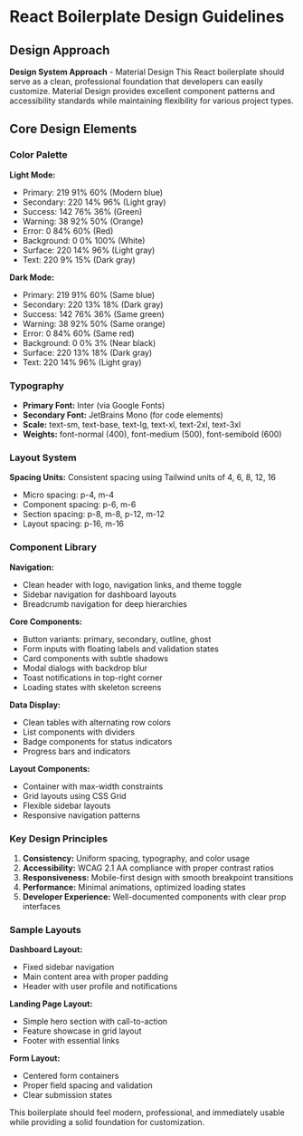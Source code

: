 # React Boilerplate Design Guidelines

## Design Approach
**Design System Approach** - Material Design
This React boilerplate should serve as a clean, professional foundation that developers can easily customize. Material Design provides excellent component patterns and accessibility standards while maintaining flexibility for various project types.

## Core Design Elements

### Color Palette
**Light Mode:**
- Primary: 219 91% 60% (Modern blue)
- Secondary: 220 14% 96% (Light gray)
- Success: 142 76% 36% (Green)
- Warning: 38 92% 50% (Orange)
- Error: 0 84% 60% (Red)
- Background: 0 0% 100% (White)
- Surface: 220 14% 96% (Light gray)
- Text: 220 9% 15% (Dark gray)

**Dark Mode:**
- Primary: 219 91% 60% (Same blue)
- Secondary: 220 13% 18% (Dark gray)
- Success: 142 76% 36% (Same green)
- Warning: 38 92% 50% (Same orange)
- Error: 0 84% 60% (Same red)
- Background: 0 0% 3% (Near black)
- Surface: 220 13% 18% (Dark gray)
- Text: 220 14% 96% (Light gray)

### Typography
- **Primary Font:** Inter (via Google Fonts)
- **Secondary Font:** JetBrains Mono (for code elements)
- **Scale:** text-sm, text-base, text-lg, text-xl, text-2xl, text-3xl
- **Weights:** font-normal (400), font-medium (500), font-semibold (600)

### Layout System
**Spacing Units:** Consistent spacing using Tailwind units of 4, 6, 8, 12, 16
- Micro spacing: p-4, m-4
- Component spacing: p-6, m-6 
- Section spacing: p-8, m-8, p-12, m-12
- Layout spacing: p-16, m-16

### Component Library

**Navigation:**
- Clean header with logo, navigation links, and theme toggle
- Sidebar navigation for dashboard layouts
- Breadcrumb navigation for deep hierarchies

**Core Components:**
- Button variants: primary, secondary, outline, ghost
- Form inputs with floating labels and validation states
- Card components with subtle shadows
- Modal dialogs with backdrop blur
- Toast notifications in top-right corner
- Loading states with skeleton screens

**Data Display:**
- Clean tables with alternating row colors
- List components with dividers
- Badge components for status indicators
- Progress bars and indicators

**Layout Components:**
- Container with max-width constraints
- Grid layouts using CSS Grid
- Flexible sidebar layouts
- Responsive navigation patterns

### Key Design Principles
1. **Consistency:** Uniform spacing, typography, and color usage
2. **Accessibility:** WCAG 2.1 AA compliance with proper contrast ratios
3. **Responsiveness:** Mobile-first design with smooth breakpoint transitions
4. **Performance:** Minimal animations, optimized loading states
5. **Developer Experience:** Well-documented components with clear prop interfaces

### Sample Layouts
**Dashboard Layout:** 
- Fixed sidebar navigation
- Main content area with proper padding
- Header with user profile and notifications

**Landing Page Layout:**
- Simple hero section with call-to-action
- Feature showcase in grid layout
- Footer with essential links

**Form Layout:**
- Centered form containers
- Proper field spacing and validation
- Clear submission states

This boilerplate should feel modern, professional, and immediately usable while providing a solid foundation for customization.
